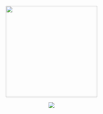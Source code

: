 
<p align="center">
  <img width="250" height="250" src="https://media.tenor.com/images/2c3668f83f251c47fe4319ed58961898/tenor.gif">
</p>
<p align="center"><img src="https://img.shields.io/badge/Version-2.0-brightgreen"></p>

</p> 
<p align="center">
  <a href="https://github.com/swagkarna>
  <img src="https://img.shields.io/github/followers/swagkarna?label=Follow&style=social"></a>
</a>
</p>
                                                                                        
